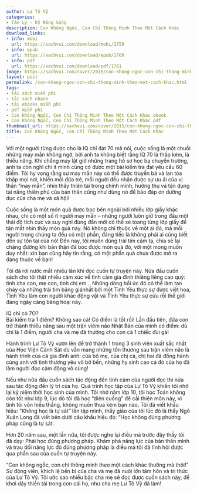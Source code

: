 ```yaml
---
author: Lư Tô Vỹ
categories:
- Tâm Lý - Kỹ Năng Sống
description: Con Không Ngốc, Con Chỉ Thông Minh Theo Một Cách Khác
download_links:
- info: mobi
  url: https://sachvui.com/download/mobi/1759
- info: epub
  url: https://sachvui.com/download/epub/1760
- info: pdf
  url: https://sachvui.com/download/pdf/1761
image: https://sachvui.com/cover/2015/con-khong-ngoc-con-chi-thong-minh-theo-mot-cach-khac.jpg
layout: post
permalink: /con-khong-ngoc-con-chi-thong-minh-theo-mot-cach-khac.html
tags:
- tải sách miễn phí
- tải sách nhanh
- tải ebooks miễn phí
- pdf miễn phí
- Con Không Ngốc, Con Chỉ Thông Minh Theo Một Cách Khác ebook
- Con Không Ngốc, Con Chỉ Thông Minh Theo Một Cách Khác pdf
thumbnail_url: https://sachvui.com/cover/2015/con-khong-ngoc-con-chi-thong-minh-theo-mot-cach-khac.jpg
title: Con Không Ngốc, Con Chỉ Thông Minh Theo Một Cách Khác
---
```


 <div class="item-desc text-justify"> <p>Với một người từng được cho là IQ chỉ đạt 70 mà nói, cuộc sống là một chuỗi những may mắn không ngờ, bởi anh ta không biết rằng IQ 70 là thấp kém, là thiểu năng. Khi chẳng may lật giở những trang hồ sơ học bạ chuyển trường, anh ta còn nghĩ chí ít mình cũng có được một bài kiểm tra đạt yêu cầu 60 điểm. Tôi hy vọng rằng sự may mắn này có thể được truyền bá và lan tỏa khắp mọi nơi, khiến mỗi đứa trẻ, mỗi người đều nhận được sự ưu ái của vị thần “may mắn”, nhìn thấy thiên tài trong chính mình, hưởng thụ và tận dụng tài năng thiên phú của bản thân cũng như dùng nó để báo đáp ơn dưỡng dục của cha mẹ và xã hội!</p><p>Cuộc sống là một món quà được bọc bên ngoài bởi nhiều lớp giấy khác nhau, chỉ có một số ít người may mắn – những người luôn giữ trong đầu một thái độ tích cực và suy nghĩ đúng đắn mới có thể xé toang từng lớp giấy để tận mắt nhìn thấy món quà này. Nó không chỉ thuộc về một ai đó, mà mỗi người trong chúng ta đều có một phần, đáng tiếc là không phải ai cũng biết đến sự tồn tại của nó! Đến nay, tôi muốn dùng trái tim cảm tạ, chia sẻ lại chặng đường khi bản thân đã bóc được món quà đó, với một mong muốn duy nhất: xin bạn cũng hãy tin rằng, có một phần quà chưa được mở ra đang thuộc về bạn!</p><p>Tôi đã rơi nước mắt nhiều lần khi đọc cuốn tự truyện này. Nửa đầu cuốn sách cho tôi thật nhiều cảm xúc về tình cảm gia đình thiêng liêng cao quý: tình cha con, mẹ con, tình chị em… Những dòng hồi ức đó có thể làm tan chảy cả những trái tim băng giánhất bởi một Tình Yêu thực sự được viết hoa, Tình Yêu làm con người khác động vật và Tình Yêu thực sự cứu rỗi thế giới đang ngày càng băng hoại này.</p><p>IQ chỉ có 7O?<br>Bài kiểm tra 1 điểm? Không sao cả! Có điểm là tốt rồi! Lần đầu tiên, đứa con trở thành thiểu năng sau một trận viêm não Nhật Bản của mình có điểm: dù chỉ là 1 điểm, người cha và mẹ đã thưởng cho con cả 1 chiếc đùi gà!</p><p>Hành trình Lư Tô Vỹ vươn lên để trở thành 1 trong 3 sinh viên xuất sắc nhất của Học Viện Cảnh Sát dù vẫn mang những tổn thương sau trận viêm não là hành trình của cả gia đình anh: của bố mẹ, của chị cả, chị hai đã đồng hành cùng anh với tình thương yêu vô bờ bến, những hy sinh cao cả đó của họ đã làm người đọc cảm động vô cùng!</p><p>Nếu như nửa đầu cuốn sách tác động đến tình cảm của người đọc thì nửa sau tác động đến lý trí của họ. Quá trình học tập của Lư Tô Vỹ khiến tôi nhớ lại kỷ niệm thời học sinh của mình. Tôi nhớ năm lớp 10, tôi học Toán không còn tốt như lớp 9, lúc đó tôi đã học “điên cuồng” để cải thiện môn này, vì tính tôi vốn hiếu thắng, không muốn thua kém bạn nào. Tôi đã viết khẩu hiệu: “Không học là tự sát” lên tập mình, thầy giáo của tôi lúc đó là thầy Ngô Xuân Long đã viết bên dưới câu khẩu hiệu đó: “Học không đúng phương pháp cũng là tự sát.</p><p>Hơn 20 năm sau, một lần nữa, tôi được nghe lại điều mà trước đây thầy tôi đã dạy: Phải học đúng phương pháp. Khám phá năng lực của bản thân mình và trau dồi năng lực đó đúng phương pháp là điều mà tôi đã lĩnh hội được qua phần sau của cuốn tự truyện này.</p><p>“Con không ngốc, con chỉ thông minh theo một cách khác thường mà thôi!” Sự động viên, khích lệ bền bỉ của cha và mẹ đã nuôi lớn tâm hồn và tri thức của Lư Tô Vỹ. Tôi ước sao nhiều bậc cha mẹ sẽ đọc được cuốn sách này, để khơi dậy thiên tài trong con cái họ, như cha mẹ Lư Tô Vỹ đã làm!</p> </div>